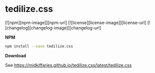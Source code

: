 # tedilize.css

[![npm][npm-image]][npm-url] [![license][license-image]][license-url]
[![changelog][changelog-image]][changelog-url]

**NPM**

```sh
npm install --save tedilize.css
```

**Download**

See https://midkiffaries.github.io/tedilize.css/latest/tedilize.css
